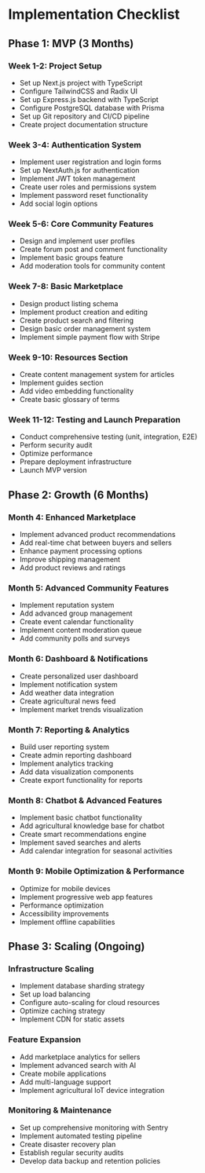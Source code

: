 # Implementation Checklist
## Phase 1: MVP (3 Months)
### Week 1-2: Project Setup
- Set up Next.js project with TypeScript
- Configure TailwindCSS and Radix UI
- Set up Express.js backend with TypeScript
- Configure PostgreSQL database with Prisma
- Set up Git repository and CI/CD pipeline
- Create project documentation structure
### Week 3-4: Authentication System
- Implement user registration and login forms
- Set up NextAuth.js for authentication
- Implement JWT token management
- Create user roles and permissions system
- Implement password reset functionality
- Add social login options
### Week 5-6: Core Community Features
- Design and implement user profiles
- Create forum post and comment functionality
- Implement basic groups feature
- Add moderation tools for community content
### Week 7-8: Basic Marketplace
- Design product listing schema
- Implement product creation and editing
- Create product search and filtering
- Design basic order management system
- Implement simple payment flow with Stripe
### Week 9-10: Resources Section
- Create content management system for articles
- Implement guides section
- Add video embedding functionality
- Create basic glossary of terms
### Week 11-12: Testing and Launch Preparation
- Conduct comprehensive testing (unit, integration, E2E)
- Perform security audit
- Optimize performance
- Prepare deployment infrastructure
- Launch MVP version
## Phase 2: Growth (6 Months)
### Month 4: Enhanced Marketplace
- Implement advanced product recommendations
- Add real-time chat between buyers and sellers
- Enhance payment processing options
- Improve shipping management
- Add product reviews and ratings
### Month 5: Advanced Community Features
- Implement reputation system
- Add advanced group management
- Create event calendar functionality
- Implement content moderation queue
- Add community polls and surveys
### Month 6: Dashboard & Notifications
- Create personalized user dashboard
- Implement notification system
- Add weather data integration
- Create agricultural news feed
- Implement market trends visualization
### Month 7: Reporting & Analytics
- Build user reporting system
- Create admin reporting dashboard
- Implement analytics tracking
- Add data visualization components
- Create export functionality for reports
### Month 8: Chatbot & Advanced Features
- Implement basic chatbot functionality
- Add agricultural knowledge base for chatbot
- Create smart recommendations engine
- Implement saved searches and alerts
- Add calendar integration for seasonal activities
### Month 9: Mobile Optimization & Performance
- Optimize for mobile devices
- Implement progressive web app features
- Performance optimization
- Accessibility improvements
- Implement offline capabilities
## Phase 3: Scaling (Ongoing)
### Infrastructure Scaling
- Implement database sharding strategy
- Set up load balancing
- Configure auto-scaling for cloud resources
- Optimize caching strategy
- Implement CDN for static assets
### Feature Expansion
- Add marketplace analytics for sellers
- Implement advanced search with AI
- Create mobile applications
- Add multi-language support
- Implement agricultural IoT device integration
### Monitoring & Maintenance
- Set up comprehensive monitoring with Sentry
- Implement automated testing pipeline
- Create disaster recovery plan
- Establish regular security audits
- Develop data backup and retention policies